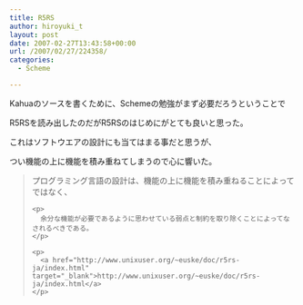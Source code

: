 ```yaml
---
title: R5RS
author: hiroyuki_t
layout: post
date: 2007-02-27T13:43:58+00:00
url: /2007/02/27/224358/
categories:
  - Scheme

---
```

<div class="section">
  <p>
    Kahuaのソースを書くために、Schemeの勉強がまず必要だろうということで
  </p>
  
  <p>
    R5RSを読み出したのだがR5RSのはじめにがとても良いと思った。
  </p>
  
  <p>
    これはソフトウエアの設計にも当てはまる事だと思うが、
  </p>
  
  <p>
    つい機能の上に機能を積み重ねてしまうので心に響いた。
  </p>
  
  <blockquote>
    <p>
      プログラミング言語の設計は、機能の上に機能を積み重ねることによってではなく、
    </p>
    
    <p>
      余分な機能が必要であるように思わせている弱点と制約を取り除くことによってなされるべきである。
    </p>
    
    <p>
      <a href="http://www.unixuser.org/~euske/doc/r5rs-ja/index.html" target="_blank">http://www.unixuser.org/~euske/doc/r5rs-ja/index.html</a>
    </p>
  </blockquote>
</div>